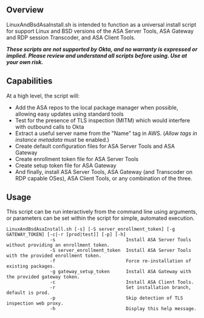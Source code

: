 ## Overview
LinuxAndBsdAsaInstall.sh is intended to function as a universal install script for support Linux and BSD versions of the ASA Server Tools, ASA Gateway and RDP session Transcoder, and ASA Client Tools.  

**_These scripts are not supported by Okta, and no warranty is expressed or implied.  Please review and understand all scripts before using.  Use at your own risk._**


## Capabilities
At a high level, the script will:
* Add the ASA repos to the local package manager when possible, allowing easy updates using standard tools
* Test for the presence of TLS inspection (MITM) which would interfere with outbound calls to Okta
* Extract a useful server name from the "Name" tag in AWS.  (_Allow tags in instance metadata_ must be enabled.)
* Create default configuration files for ASA Server Tools and ASA Gateway
* Create enrollment token file for ASA Server Tools
* Create setup token file for ASA Gateway
* And finally, install ASA Server Tools, ASA Gateway (and Transcoder on RDP capable OSes), ASA Client Tools, or any combination of the three.

## Usage
This script can be run interactively from the command line using arguments, or parameters can be set within the script for simple, automated execution.

```
LinuxAndBsdAsaInstall.sh [-s] [-S server_enrollment_token] [-g GATEWAY_TOKEN] [-c|-r [prod|test]] [-p] [-h] 
				-s                          Install ASA Server Tools without providing an enrollment token.
				-S server_enrollment_token  Install ASA Server Tools with the provided enrollment token.
			  	-f                          Force re-installation of existing packages.
				-g gateway_setup_token      Install ASA Gateway with the provided gateway token.
				-c                          Install ASA Client Tools.
				-r                          Set installation branch, default is prod.
			  	-p                          Skip detection of TLS inspection web proxy.
				-h                          Display this help message.
```

